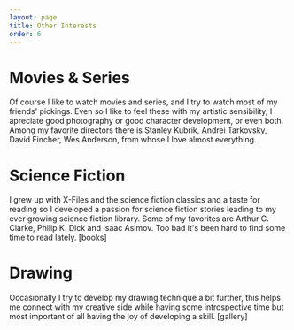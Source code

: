 ```yaml
---
layout: page
title: Other Interests
order: 6
---
```


Movies & Series
===============
Of course I like to watch movies and series, and I try to watch most of my 
friends' pickings. Even so I like to feel these with my artistic sensibility, I
apreciate good photography or good character development, or even both.
Among my favorite directors there is Stanley Kubrik, Andrei Tarkovsky, 
David Fincher, Wes Anderson, from whose I love almost everything.

Science Fiction
===============
I grew up with X-Files and the science fiction classics and a taste for 
reading so I developed a passion for science fiction stories leading to my ever 
growing science fiction library.
Some of my favorites are Arthur C. Clarke, Philip K. Dick and Isaac Asimov.
Too bad it's been hard to find some time to read lately.
[books]

Drawing
=======
Occasionally I try to develop my drawing technique a bit further, this
helps me connect with my creative side while having some introspective
time but most important of all having the joy of developing a skill.
[gallery]



